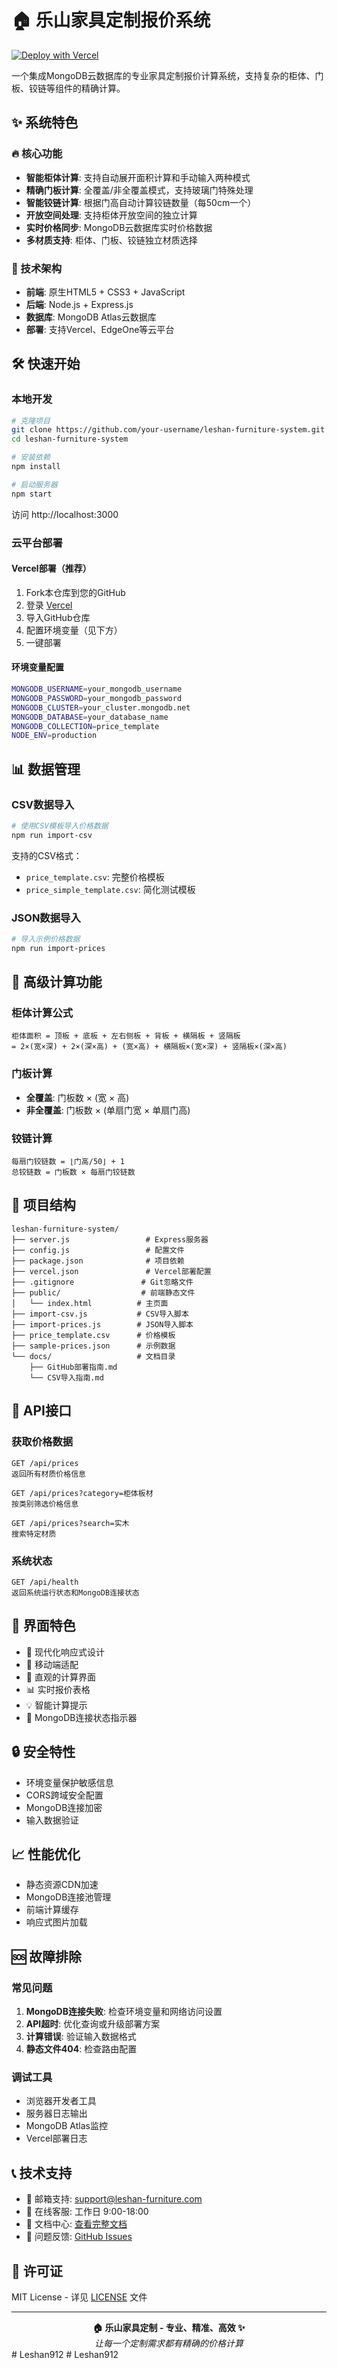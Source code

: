 # 🏠 乐山家具定制报价系统

[![Deploy with Vercel](https://vercel.com/button)](https://vercel.com/new/clone?repository-url=https://github.com/your-username/leshan-furniture-system)

一个集成MongoDB云数据库的专业家具定制报价计算系统，支持复杂的柜体、门板、铰链等组件的精确计算。

## ✨ 系统特色

### 🔥 核心功能
- **智能柜体计算**: 支持自动展开面积计算和手动输入两种模式
- **精确门板计算**: 全覆盖/非全覆盖模式，支持玻璃门特殊处理
- **智能铰链计算**: 根据门高自动计算铰链数量（每50cm一个）
- **开放空间处理**: 支持柜体开放空间的独立计算
- **实时价格同步**: MongoDB云数据库实时价格数据
- **多材质支持**: 柜体、门板、铰链独立材质选择

### 🚀 技术架构
- **前端**: 原生HTML5 + CSS3 + JavaScript
- **后端**: Node.js + Express.js
- **数据库**: MongoDB Atlas云数据库
- **部署**: 支持Vercel、EdgeOne等云平台

## 🛠️ 快速开始

### 本地开发
```bash
# 克隆项目
git clone https://github.com/your-username/leshan-furniture-system.git
cd leshan-furniture-system

# 安装依赖
npm install

# 启动服务器
npm start
```

访问 http://localhost:3000

### 云平台部署

#### Vercel部署（推荐）
1. Fork本仓库到您的GitHub
2. 登录 [Vercel](https://vercel.com)
3. 导入GitHub仓库
4. 配置环境变量（见下方）
5. 一键部署

#### 环境变量配置
```bash
MONGODB_USERNAME=your_mongodb_username
MONGODB_PASSWORD=your_mongodb_password  
MONGODB_CLUSTER=your_cluster.mongodb.net
MONGODB_DATABASE=your_database_name
MONGODB_COLLECTION=price_template
NODE_ENV=production
```

## 📊 数据管理

### CSV数据导入
```bash
# 使用CSV模板导入价格数据
npm run import-csv
```

支持的CSV格式：
- `price_template.csv`: 完整价格模板
- `price_simple_template.csv`: 简化测试模板

### JSON数据导入
```bash
# 导入示例价格数据
npm run import-prices
```

## 🎯 高级计算功能

### 柜体计算公式
```
柜体面积 = 顶板 + 底板 + 左右侧板 + 背板 + 横隔板 + 竖隔板
= 2×(宽×深) + 2×(深×高) + (宽×高) + 横隔板×(宽×深) + 竖隔板×(深×高)
```

### 门板计算
- **全覆盖**: 门板数 × (宽 × 高)
- **非全覆盖**: 门板数 × (单扇门宽 × 单扇门高)

### 铰链计算
```
每扇门铰链数 = ⌊门高/50⌋ + 1
总铰链数 = 门板数 × 每扇门铰链数
```

## 📁 项目结构

```
leshan-furniture-system/
├── server.js                 # Express服务器
├── config.js                 # 配置文件
├── package.json              # 项目依赖
├── vercel.json               # Vercel部署配置
├── .gitignore               # Git忽略文件
├── public/                  # 前端静态文件
│   └── index.html          # 主页面
├── import-csv.js           # CSV导入脚本
├── import-prices.js        # JSON导入脚本
├── price_template.csv      # 价格模板
├── sample-prices.json      # 示例数据
└── docs/                   # 文档目录
    ├── GitHub部署指南.md
    └── CSV导入指南.md
```

## 🔌 API接口

### 获取价格数据
```
GET /api/prices
返回所有材质价格信息

GET /api/prices?category=柜体板材
按类别筛选价格信息

GET /api/prices?search=实木
搜索特定材质
```

### 系统状态
```
GET /api/health
返回系统运行状态和MongoDB连接状态
```

## 🎨 界面特色

- 🌟 现代化响应式设计
- 📱 移动端适配
- 🎯 直观的计算界面
- 📊 实时报价表格
- 💡 智能计算提示
- 🔄 MongoDB连接状态指示器

## 🔒 安全特性

- 环境变量保护敏感信息
- CORS跨域安全配置
- MongoDB连接加密
- 输入数据验证

## 📈 性能优化

- 静态资源CDN加速
- MongoDB连接池管理
- 前端计算缓存
- 响应式图片加载

## 🆘 故障排除

### 常见问题
1. **MongoDB连接失败**: 检查环境变量和网络访问设置
2. **API超时**: 优化查询或升级部署方案
3. **计算错误**: 验证输入数据格式
4. **静态文件404**: 检查路由配置

### 调试工具
- 浏览器开发者工具
- 服务器日志输出
- MongoDB Atlas监控
- Vercel部署日志

## 📞 技术支持

- 📧 邮箱支持: support@leshan-furniture.com
- 💬 在线客服: 工作日 9:00-18:00
- 📖 文档中心: [查看完整文档](./docs/)
- 🐛 问题反馈: [GitHub Issues](https://github.com/your-username/leshan-furniture-system/issues)

## 📄 许可证

MIT License - 详见 [LICENSE](LICENSE) 文件

---

<div align="center">
  <strong>🏠 乐山家具定制 - 专业、精准、高效 ✨</strong><br>
  <em>让每一个定制需求都有精确的价格计算</em>
</div># Leshan912
# Leshan912
